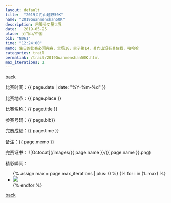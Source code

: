 ```yaml
---
layout: default
title:  "2019关门山越野50K"
name: "2019Guanmenshan50K"
description: 用脚步丈量世界
date:   2019-05-25
place: 关门山/中国
bib: "N061"
time: "12:24:00"
memo: 生日的比赛必须完赛，全场18，男子第14，关门山没有关住我，哈哈哈
categories: trail
permalink: /trail/2019Guanmenshan50K.html
max_iterations: 1
---
```

[back](/trail)

比赛时间：{{ page.date | date: "%Y-%m-%d" }}

比赛地点：{{ page.place }}

比赛名称：{{ page.title }}

参赛号码：{{ page.bib}}

完赛成绩：{{ page.time }}

备注：{{ page.memo }}

完赛证书：
![Octocat](/images/{{ page.name }}/{{ page.name }}.png)

精彩瞬间：
<ul>
{% assign max = page.max_iterations | plus: 0 %}
{% for i in (1..max) %}
    <li><img src="/images/{{ page.name }}/{{ page.name }}-{{ i }}.jpeg"></li>
{% endfor %}
</ul>

[back](/trail)
